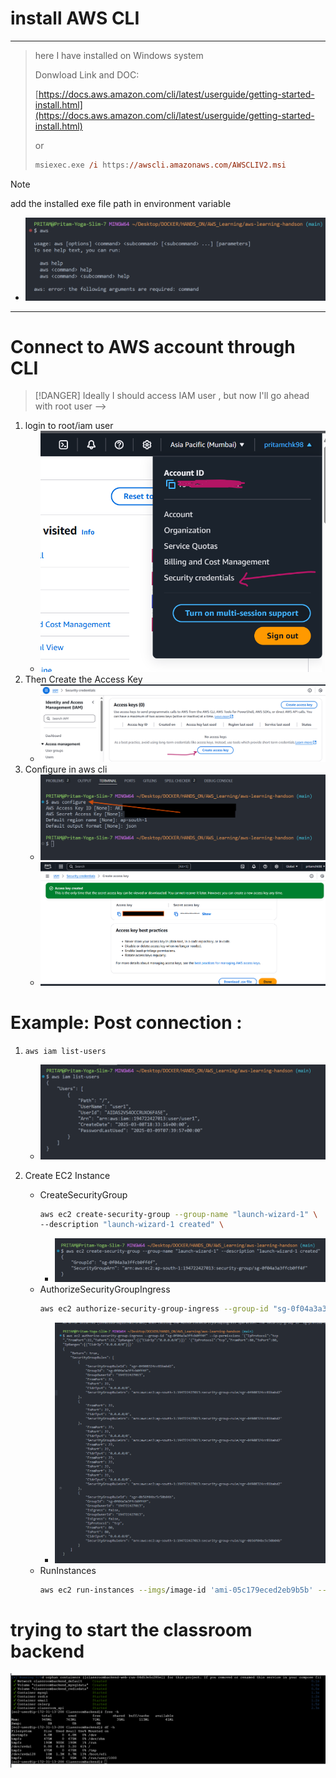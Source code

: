 # install AWS CLI

---

> here I have installed on Windows system
>
> Donwload Link and DOC:
>
> [https://docs.aws.amazon.com/cli/latest/userguide/getting-started-install.html](https://docs.aws.amazon.com/cli/latest/userguide/getting-started-install.html)
>
> or
>
> ```ps
> msiexec.exe /i https://awscli.amazonaws.com/AWSCLIV2.msi
> ```

> [!NOTE]
>
> add the installed exe file path in environment variable
>
> - ![alt text](imgs/image.png)

---

# Connect to AWS account through CLI

> [!DANGER]
> Ideally I should access IAM user , but now I'll go ahead with root user -->

1. login to root/iam user
   - ![alt text](imgs/image-1.png)
1. Then Create the Access Key
   - ![alt text](imgs/image-2.png)
1. Configure in aws cli
   - ![alt text](imgs/image-3.png)
   - ![alt text](imgs/image-4.png)

# Example: Post connection :

1. `aws iam list-users`

   - ![alt text](imgs/image-5.png)

1. Create EC2 Instance
   - CreateSecurityGroup
     ```sh
     aws ec2 create-security-group --group-name "launch-wizard-1" \
     --description "launch-wizard-1 created" \
     ```
     - ![alt text](imgs/image-6.png)
   - AuthorizeSecurityGroupIngress
     ```sh
     aws ec2 authorize-security-group-ingress --group-id "sg-0f04a3a3ffcb0ff4f" --ip-permissions '{"IpProtocol":"tcp","FromPort":22,"ToPort":22,"IpRanges":[{"CidrIp":"0.0.0.0/0"}]}' '{"IpProtocol":"tcp","FromPort":80,"ToPort":80,"IpRanges":[{"CidrIp":"0.0.0.0/0"}]}'
     ```
     - ![alt text](imgs/image-7.png)
   - RunInstances
     ```sh
     aws ec2 run-instances --imgs/image-id 'ami-05c179eced2eb9b5b' --instance-type "t2.micro" --key-name "aws_1st_ec2_vm" --network-interfaces '{"AssociatePublicIpAddress":true,"DeviceIndex":0,"Groups":["sg-0f04a3a3ffcb0ff4f"]}' --credit-specification '{"CpuCredits":"standard"}' --tag-specifications '{"ResourceType":"instance","Tags":[{"Key":"Name","Value":"vm1-example-prod"}]}' --metadata-options '{"HttpEndpoint":"enabled","HttpPutResponseHopLimit":2,"HttpTokens":"required"}' --private-dns-name-options '{"HostnameType":"ip-name","EnableResourceNameDnsARecord":true,"EnableResourceNameDnsAAAARecord":false}'  --count "1"
     ```

# trying to start the classroom backend

![alt text](imgs/image-8.png)
